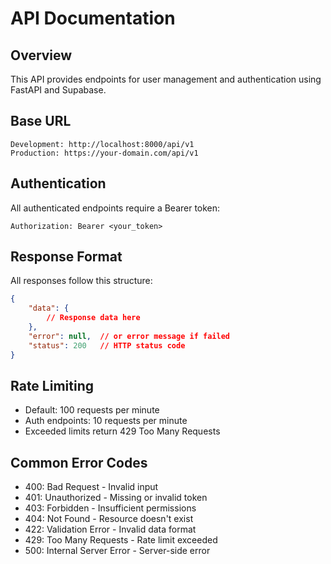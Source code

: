 # API Documentation

## Overview

This API provides endpoints for user management and authentication using FastAPI and Supabase.

## Base URL

```
Development: http://localhost:8000/api/v1
Production: https://your-domain.com/api/v1
```

## Authentication

All authenticated endpoints require a Bearer token:
```http
Authorization: Bearer <your_token>
```

## Response Format

All responses follow this structure:
```json
{
    "data": {
        // Response data here
    },
    "error": null,  // or error message if failed
    "status": 200   // HTTP status code
}
```

## Rate Limiting

- Default: 100 requests per minute
- Auth endpoints: 10 requests per minute
- Exceeded limits return 429 Too Many Requests

## Common Error Codes

- 400: Bad Request - Invalid input
- 401: Unauthorized - Missing or invalid token
- 403: Forbidden - Insufficient permissions
- 404: Not Found - Resource doesn't exist
- 422: Validation Error - Invalid data format
- 429: Too Many Requests - Rate limit exceeded
- 500: Internal Server Error - Server-side error
